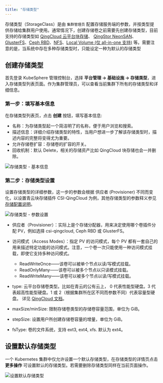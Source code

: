 ```yaml
---
title: "存储类型"
---
```


存储类型（StorageClass）是由 `集群管理员` 配置存储服务端的参数，并按类型提供存储给集群用户使用。通常情况下，创建存储卷之前需要先创建存储类型，目前支持的存储类型如 [QingCloud 云平台块存储](https://www.qingcloud.com/products/volume/)、 [QingStor NeonSAN](https://www.qingcloud.com/products/qingstor-neonsan/)、[GlusterFS](https://www.gluster.org/)、[Ceph RBD](https://ceph.com/)、[NFS](https://kubernetes.io/docs/concepts/storage/volumes/#nfs)、[Local Volume (仅 all-in-one 支持)](https://kubernetes.io/docs/concepts/storage/volumes/#local) 等。需要注意的是，当系统中存在多种存储类型时，只能设定一种为默认的存储类型

## 创建存储类型

首先登录 KubeSphere 管理控制台，选择 **平台管理 → 基础设施 → 存储类型**，进入存储类型列表页面。作为集群管理员，可以查看当前集群下所有的存储类型和详细信息。

### 第一步：填写基本信息

在存储类型列表页，点击 **创建** 按钮，填写基本信息:

- 名称：为存储类型起一个简洁明了的名称，便于用户浏览和搜索。
- 描述信息：详细介绍存储类型的特性，当用户想进一步了解该存储类型时，描述内容的完整将变得尤为重要。
- 允许存储卷扩容：存储卷的扩容的开关。
- 回收机制：默认 Delete，相关的存储资产比如 QingCloud 块存储也会一并删除。

![存储类型 - 基本信息](/ae-sc-basic.png)

### 第二步：存储类型设置

设置存储类型的详细参数，这一步的参数会根据 供应者 (Provisioner) 不同而变化，以设置青云块存储插件 CSI-QingCloud 为例，其他存储类型的参数释义参见 [存储配置说明](../../installation/storage-configuration)。

![存储类型 - 参数设置](/ae-sc-setting.png)

- 供应者（Provisioner）：实际上是个存储分配器，用来决定使用哪个卷插件分配 PV，例如选择 csi-qingcloud, Ceph RBD 或 GlusterFS。

- 访问模式（Access Modes）：指定 PV 的访问模式，每个 PV 都有一套自己的用来描述特定功能的访问模式。注意，一个卷一次只能使用一种访问模式挂载，即使它支持多种访问模式。
   - ReadWriteOnce——该卷可以被单个节点以读/写模式挂载。
   - ReadOnlyMany——该卷可以被多个节点以只读模式挂载。
   - ReadWriteMany——该卷可以被多个节点以读/写模式挂载。

- type: 云平台存储卷类型。比如在青云的公有云上， 0 代表性能型硬盘。3 代表超高性能型硬盘。1 或 2（根据集群所在区不同而参数不同）代表容量型硬盘。 详见 [QingCloud 文档](https://docs.qingcloud.com/product/api/action/volume/create_volumes.html)。

- maxSize/minSize: 限制存储卷类型的存储卷容量范围，单位为 GiB。

- stepSize: 设置用户所创建存储卷容量的增量，单位为 GiB。

- fsType: 卷的文件系统，支持 ext3, ext4, xfs. 默认为 ext4。


## 设置默认存储类型

一个 Kubernetes 集群中仅允许设置一个默认存储类型，在存储类型的详情页点击 **更多操作** 可设置默认的存储类型。若需要删除存储类型同样在当前页面操作。

![设置默认存储类型](/ae-sc-default-setting.png)

